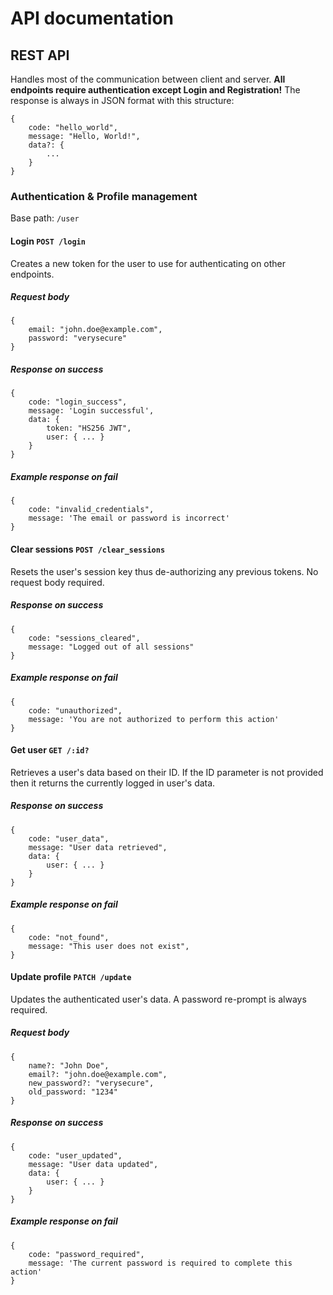# API documentation

## REST API
Handles most of the communication between client and server.
**All endpoints require authentication except Login and Registration!**
The response is always in JSON format with this structure:
```
{
	code: "hello_world",
	message: "Hello, World!",
	data?: {
		...
	}
}
```
### Authentication & Profile management
Base path: `/user`
#### Login `POST /login`
Creates a new token for the user to use for authenticating on other endpoints.
##### Request body
```
{
	email: "john.doe@example.com",
	password: "verysecure"
}
```
##### Response on success
```
{
	code: "login_success",
	message: 'Login successful',
	data: {
		token: "HS256 JWT",
		user: { ... }
	}
}
```
##### Example response on fail
```
{
	code: "invalid_credentials",
	message: 'The email or password is incorrect'
}
```
#### Clear sessions `POST /clear_sessions`
Resets the user's session key thus de-authorizing any previous tokens.
No request body required.
##### Response on success
```
{
	code: "sessions_cleared",
	message: "Logged out of all sessions"
}
```
##### Example response on fail
```
{
	code: "unauthorized",
	message: 'You are not authorized to perform this action'
}
```
#### Get user `GET /:id?`
Retrieves a user's data based on their ID. If the ID parameter is not provided then it returns the currently logged in user's data.
##### Response on success
```
{
	code: "user_data",
	message: "User data retrieved",
	data: {
		user: { ... }
	}
}
```
##### Example response on fail
```
{
	code: "not_found",
	message: "This user does not exist",
}
```
#### Update profile `PATCH /update`
Updates the authenticated user's data. A password re-prompt is always required.
##### Request body
```
{
	name?: "John Doe",
	email?: "john.doe@example.com",
	new_password?: "verysecure",
	old_password: "1234"
}
```
##### Response on success
```
{
	code: "user_updated",
	message: "User data updated",
	data: {
		user: { ... }
	}
}
```
##### Example response on fail
```
{
	code: "password_required",
	message: 'The current password is required to complete this action'
}
```